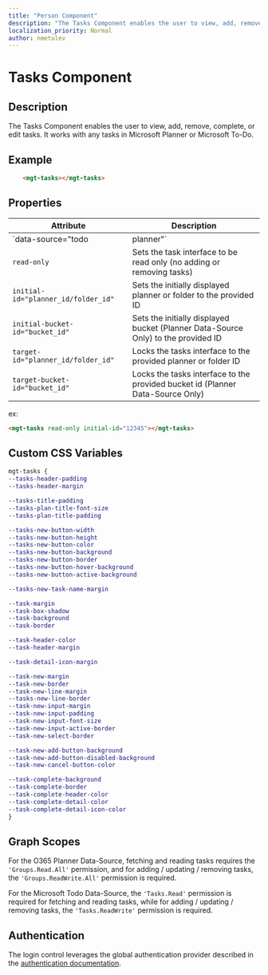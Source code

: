 ```yaml
---
title: "Person Component"
description: "The Tasks Component enables the user to view, add, remove, complete, or edit tasks. It works with any tasks in Microsoft Planner or Microsoft To-Do."
localization_priority: Normal
author: nmetulev
---
```


# Tasks Component

## Description

The Tasks Component enables the user to view, add, remove, complete, or edit tasks. It works with any tasks in Microsoft Planner or Microsoft To-Do.

## Example

````html
    <mgt-tasks></mgt-tasks>
````

## Properties

| Attribute | Description |
| -- | -- |
| `data-source="todo|planner"` | Sets the Data source for tasks, either Microsoft To-Do, or Microsoft Planner |
| `read-only` | Sets the task interface to be read only (no adding or removing tasks) |
| `initial-id="planner_id/folder_id"` | Sets the initially displayed planner or folder to the provided ID |
| `initial-bucket-id="bucket_id"` | Sets the initially displayed bucket (Planner Data-Source Only) to the provided ID |
| `target-id="planner_id/folder_id"` | Locks the tasks interface to the provided planner or folder ID |
| `target-bucket-id="bucket_id"` | Locks the tasks interface to the provided bucket id (Planner Data-Source Only) |

ex: 
````html
<mgt-tasks read-only initial-id="12345"></mgt-tasks>
````

## Custom CSS Variables

````css
mgt-tasks {
--tasks-header-padding
--tasks-header-margin 

--tasks-title-padding
--tasks-plan-title-font-size
--tasks-plan-title-padding

--tasks-new-button-width
--tasks-new-button-height
--tasks-new-button-color
--tasks-new-button-background
--tasks-new-button-border
--tasks-new-button-hover-background
--tasks-new-button-active-background

--tasks-new-task-name-margin

--task-margin
--task-box-shadow
--task-background
--task-border

--task-header-color
--task-header-margin

--task-detail-icon-margin

--task-new-margin
--task-new-border
--task-new-line-margin
--tasks-new-line-border
--task-new-input-margin
--task-new-input-padding
--task-new-input-font-size
--task-new-input-active-border
--task-new-select-border

--task-new-add-button-background
--task-new-add-button-disabled-background
--task-new-cancel-button-color

--task-complete-background
--task-complete-border
--task-complete-header-color
--task-complete-detail-color
--task-complete-detail-icon-color
}
````

## Graph Scopes

For the O365 Planner Data-Source, fetching and reading tasks requires the `'Groups.Read.All'` permission, and for adding / updating / removing tasks, the `'Groups.ReadWrite.All'` permission is required.

For the Microsoft Todo Data-Source, the `'Tasks.Read'` permission is required for fetching and reading tasks, while for adding / updating / removing tasks, the `'Tasks.ReadWrite'` permission is required.

## Authentication

The login control leverages the global authentication provider described in the [authentication documentation](./../providers.md).
